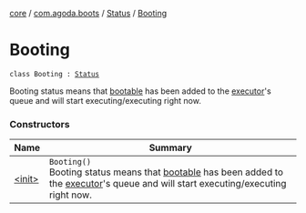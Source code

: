 [core](../../../index.md) / [com.agoda.boots](../../index.md) / [Status](../index.md) / [Booting](./index.md)

# Booting

`class Booting : `[`Status`](../index.md)

Booting status means that [bootable](../../-bootable/index.md) has been added to the [executor](../../-executor/index.md)'s queue and will
start executing/executing right now.

### Constructors

| Name | Summary |
|---|---|
| [&lt;init&gt;](-init-.md) | `Booting()`<br>Booting status means that [bootable](../../-bootable/index.md) has been added to the [executor](../../-executor/index.md)'s queue and will start executing/executing right now. |
